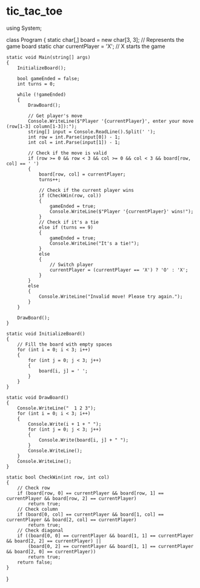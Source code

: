 # tic_tac_toe
using System;

class Program
{
    static char[,] board = new char[3, 3]; // Represents the game board
    static char currentPlayer = 'X'; // X starts the game

    static void Main(string[] args)
    {
        InitializeBoard();

        bool gameEnded = false;
        int turns = 0;

        while (!gameEnded)
        {
            DrawBoard();

            // Get player's move
            Console.WriteLine($"Player '{currentPlayer}', enter your move (row[1-3] column[1-3]):");
            string[] input = Console.ReadLine().Split(' ');
            int row = int.Parse(input[0]) - 1;
            int col = int.Parse(input[1]) - 1;

            // Check if the move is valid
            if (row >= 0 && row < 3 && col >= 0 && col < 3 && board[row, col] == ' ')
            {
                board[row, col] = currentPlayer;
                turns++;

                // Check if the current player wins
                if (CheckWin(row, col))
                {
                    gameEnded = true;
                    Console.WriteLine($"Player '{currentPlayer}' wins!");
                }
                // Check if it's a tie
                else if (turns == 9)
                {
                    gameEnded = true;
                    Console.WriteLine("It's a tie!");
                }
                else
                {
                    // Switch player
                    currentPlayer = (currentPlayer == 'X') ? 'O' : 'X';
                }
            }
            else
            {
                Console.WriteLine("Invalid move! Please try again.");
            }
        }

        DrawBoard();
    }

    static void InitializeBoard()
    {
        // Fill the board with empty spaces
        for (int i = 0; i < 3; i++)
        {
            for (int j = 0; j < 3; j++)
            {
                board[i, j] = ' ';
            }
        }
    }

    static void DrawBoard()
    {
        Console.WriteLine("  1 2 3");
        for (int i = 0; i < 3; i++)
        {
            Console.Write(i + 1 + " ");
            for (int j = 0; j < 3; j++)
            {
                Console.Write(board[i, j] + " ");
            }
            Console.WriteLine();
        }
        Console.WriteLine();
    }

    static bool CheckWin(int row, int col)
    {
        // Check row
        if (board[row, 0] == currentPlayer && board[row, 1] == currentPlayer && board[row, 2] == currentPlayer)
            return true;
        // Check column
        if (board[0, col] == currentPlayer && board[1, col] == currentPlayer && board[2, col] == currentPlayer)
            return true;
        // Check diagonal
        if ((board[0, 0] == currentPlayer && board[1, 1] == currentPlayer && board[2, 2] == currentPlayer) ||
            (board[0, 2] == currentPlayer && board[1, 1] == currentPlayer && board[2, 0] == currentPlayer))
            return true;
        return false;
    }
}

